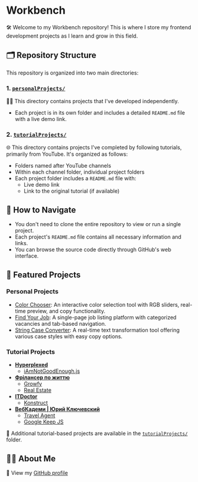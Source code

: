 # Workbench

🛠 Welcome to my Workbench repository! This is where I store my frontend development projects as I learn and grow in this field.

## 🗂 Repository Structure

This repository is organized into two main directories:

### 1. [``personalProjects/``](https://github.com/mikroffarad/workbench/tree/main/personalProjects)

👨‍💻 This directory contains projects that I've developed independently. 
- Each project is in its own folder and includes a detailed ``README.md`` file with a live demo link.

### 2. [``tutorialProjects/``](https://github.com/mikroffarad/workbench/tree/main/tutorialProjects)

🌐 This directory contains projects I've completed by following tutorials, primarily from YouTube. It's organized as follows:
- Folders named after YouTube channels
- Within each channel folder, individual project folders
- Each project folder includes a ``README.md`` file with:
  - Live demo link
  - Link to the original tutorial (if available)

## 📂 How to Navigate

- You don't need to clone the entire repository to view or run a single project. 
- Each project's ``README.md`` file contains all necessary information and links. 
- You can browse the source code directly through GitHub's web interface.

## 💼 Featured Projects

### Personal Projects
- [Color Chooser](https://github.com/mikroffarad/workbench/tree/main/personalProjects/colorChooser): An interactive color selection tool with RGB sliders, real-time preview, and copy functionality.
- [Find Your Job](https://github.com/mikroffarad/workbench/tree/main/personalProjects/findYourJob): A single-page job listing platform with categorized vacancies and tab-based navigation.
- [String Case Converter](https://github.com/mikroffarad/workbench/tree/main/personalProjects/stringCaseConverter): A real-time text transformation tool offering various case styles with easy copy options.

### Tutorial Projects
- [**Hyperplexed**](https://www.youtube.com/@Hyperplexed)
  - [iAmNotGoodEnough.js](https://github.com/mikroffarad/workbench/tree/main/tutorialProjects/hyperplexed/iAmNotGoodEnough.js)
- [**Фрілансер по життю**](https://www.youtube.com/@FreelancerLifeStyle)
  - [Growfy](https://github.com/mikroffarad/workbench/tree/main/tutorialProjects/freelancerls/growfy)
  - [Real Estate](https://github.com/mikroffarad/workbench/tree/main/tutorialProjects/freelancerls/realestate)
- [**ITDoctor**](https://www.youtube.com/@ITDoctor)
  - [Konstruct](https://github.com/mikroffarad/workbench/tree/main/tutorialProjects/itdoctor/konstruct)
- [**ВебКадеми | Юрий Ключевский**](https://www.youtube.com/@WebCademy)
  - [Travel Agent](https://github.com/mikroffarad/workbench/tree/main/tutorialProjects/webcademy/travelAgent)
  - [Google Keep JS](https://github.com/mikroffarad/workbench/tree/main/tutorialProjects/webcademy/GoogleKeep-JS)

📂 Additional tutorial-based projects are available in the [``tutorialProjects/``](https://github.com/mikroffarad/workbench/tree/main/tutorialProjects) folder.

## 👨‍🦰 About Me

💫 View my [GitHub profile](https://github.com/mikroffarad)